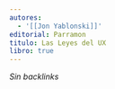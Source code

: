 ```yaml
---
autores:
  - '[[Jon Yablonski]]'
editorial: Parramon
titulo: Las Leyes del UX
libro: true
---
```

_Sin backlinks_
